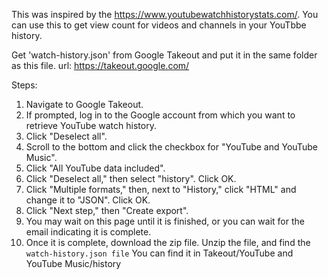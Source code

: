 This was inspired by the https://www.youtubewatchhistorystats.com/. You can use this to get view count for videos and channels in your YouTbbe history.

Get 'watch-history.json' from Google Takeout and put it in the same folder as this file.
url: https://takeout.google.com/

Steps:

<ol>
<li>Navigate to Google Takeout.</li>
<li>If prompted, log in to the Google account from which you want to retrieve YouTube watch history.</li>
<li>Click "Deselect all".</li>
<li>Scroll to the bottom and click the checkbox for "YouTube and YouTube Music".</li>
<li>Click "All YouTube data included".</li>
<li>Click "Deselect all," then select "history". Click OK.</li>
<li>Click "Multiple formats," then, next to "History," click "HTML" and change it to "JSON". Click OK.</li>
<li>Click "Next step," then "Create export".</li>
<li>You may wait on this page until it is finished, or you can wait for the email indicating it is complete.</li>
<li>Once it is complete, download the zip file. Unzip the file, and find the <code>watch-history.json file</code> You can find it in Takeout/YouTube and YouTube Music/history</li>
</ol>
